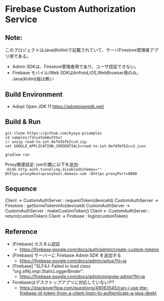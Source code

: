 Firebase Custom Authorization Service
====

Note:
----
このプロジェクトはJava(Kotlin)で記載されていて、サーバFirestore管理者アプリ用である。
* Admin SDKは、Firestore管理者用であり、ユーザ認証できない。
* Firebase モバイル/Web SDKはAnfroid,iOS,WebBrowser用のみ。Java(Kotlni)版は無い


Build Environment
----
- Adopt Open JDK 11 https://adoptopenjdk.net/

Build & Run
----
``` 
git clone https://github.com/kyoya-p/samples
cd samples/fsCustomAuthSvr
// unzip road-to-iot-8efd3bfb2ccd.zip
set GOOGLE_APPLICATION_CREDENTIALS=road-to-iot-8efd3bfb2ccd.json

gradlew run 
```

Proxy関連設定: jvm引数に以下を追加:  
` -Djdk.http.auth.tunneling.disabledSchemes="" -Dhttps.proxyHost=proxyhost.domain.com -Dhttps.proxyPort=8080 `


Sequence
----
Client ->   CustomAuthServer : requestToken(deviceId)
            CustomAuthServer ->     Firestore  : getSomeTokenInfo(deviceId)
            CustomAuthServer -> CustomAuthServer :  makeCustomToken()
Client <-   CustomAuthServer :  return(customToken)
Client ->   Firebase :  login(customToken)


Reference
----
- [Firebase] カスタム認証
  - https://firebase.google.com/docs/auth/admin/create-custom-tokens
- [Firebase] サーバーに Firebase Admin SDK を追加する
  - https://firebase.google.com/docs/admin/setup?hl=ja
- [Firebase] "SLF4J: Failed to load class "org.slf4j.impl.StaticLoggerBinder".
  - https://firebase.google.com/docs/admin/migrate-admin?hl=ja
- Forebaseはデスクトップアプリに対応していない!??
  - https://stackoverflow.com/questions/49063545/can-i-use-the-firebase-id-token-from-a-client-login-to-authenticate-a-java-deskt
 